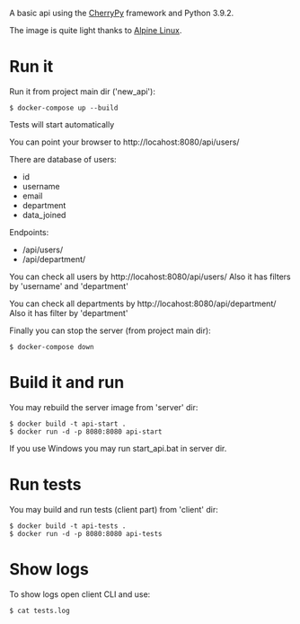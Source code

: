 A basic api using the
[CherryPy](http://cherrypy.org/) framework and Python 3.9.2.

The image is quite light thanks to
[Alpine Linux](https://hub.docker.com/r/frolvlad/alpine-python3/).


Run it
======

Run it from project main dir ('new_api'):

```
$ docker-compose up --build
```

Tests will start automatically

You can point your browser to http://locahost:8080/api/users/

There are database of users:
- id
- username
- email
- department
- data_joined

Endpoints:
- /api/users/
- /api/department/

You can check all users by http://locahost:8080/api/users/
Also it has filters by 'username' and 'department'

You can check all departments by http://locahost:8080/api/department/
Also it has filter by 'department'

Finally you can stop the server (from project main dir):

```
$ docker-compose down
```


Build it and run
========

You may rebuild the server image from 'server' dir:

```
$ docker build -t api-start .
$ docker run -d -p 8080:8080 api-start
```


If you use Windows you may run start_api.bat in server dir.

Run tests
========

You may build and run tests (client part) from 'client' dir:

```
$ docker build -t api-tests .
$ docker run -d -p 8080:8080 api-tests
```


Show logs
========

To show logs open client CLI and use:

```
$ cat tests.log
```
